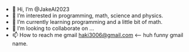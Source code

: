 - 👋 Hi, I’m @JakeAI2023
- 👀 I’m interested in programming, math, science and physics.
- 🌱 I’m currently learning programming and a little bit of math.
- 💞️ I’m looking to collaborate on ...
- 📫 How to reach me gmail haki3006@gmail.com <-- huh funny gmail name.

<!---
JakeAI2023/JakeAI2023 is a ✨ special ✨ repository because its `README.md` (this file) appears on your GitHub profile.
You can click the Preview link to take a look at your changes.
--->
